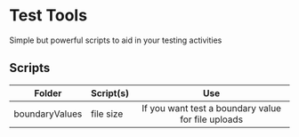 # Test Tools
Simple but powerful scripts to aid in your testing activities

## Scripts
| Folder   | Script(s)                     | Use                                 |
| -------- |:-------------------------|:----------------------------------:|
| boundaryValues | file size | If you want test a boundary value for file uploads  |
